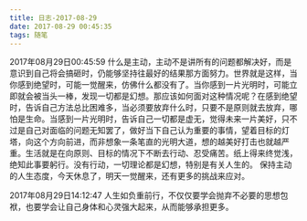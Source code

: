 ```yaml
---
title: 日志-2017-08-29
date: 2017-08-29 00:45:35
tags: 随笔
---
```

2017年08月29日00:45:59
什么是主动，主动不是讲所有的问题都解决好，而是意识到自己将会搞砸时，仍能够坚持往最好的结果那方面努力。世界就是这样，当你感到绝望时，可能一觉醒来，仿佛什么都没有了。当你感到一片光明时，可能立即就会被当头一棒，发现一切都是幻想。那应该如何面对这种情况呢？在感到绝望时，告诉自己方法总比困难多，当必须要放弃什么时，只要不是原则就去放弃，哪怕是生命。当感到一片光明时，告诉自己一切都是虚无，觉得未来一片美好，只不过是自己对面临的问题无知罢了，做好当下自己认为重要的事情，望着目标的灯塔，向这个方向前进，而非想象一条笔直的光明大道，想的越美好打击也就越严重。生活就是在向原则、目标的情况下不断去行动、忍受痛苦。纸上得来终觉浅，绝知此事要躬行。没有行动，一切理论都是幻想，特别是有关人生的。
保持主动的人生态度，今天休息了，明天一觉醒来，还有更多的挑战来应对。

2017年08月29日14:12:47
人生如负重前行，不仅仅要学会抛弃不必要的思想包袱，也要学会让自己身体和心灵强大起来，从而能够承担更多。
